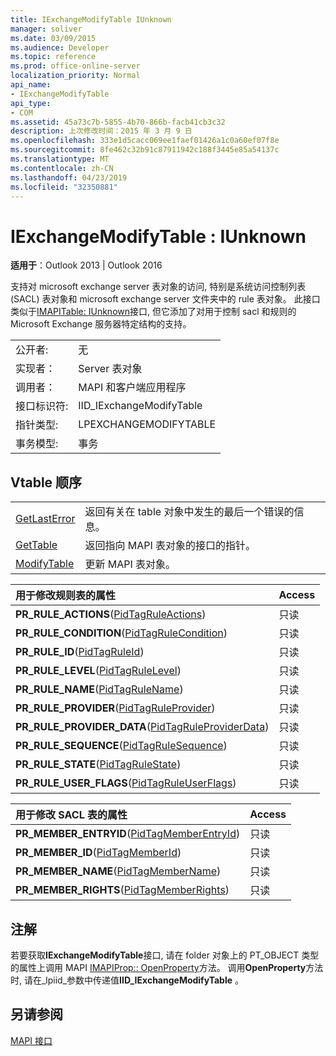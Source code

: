 ```yaml
---
title: IExchangeModifyTable IUnknown
manager: soliver
ms.date: 03/09/2015
ms.audience: Developer
ms.topic: reference
ms.prod: office-online-server
localization_priority: Normal
api_name:
- IExchangeModifyTable
api_type:
- COM
ms.assetid: 45a73c7b-5855-4b70-866b-facb41cb3c32
description: 上次修改时间：2015 年 3 月 9 日
ms.openlocfilehash: 333e1d5cacc069ee1faef01426a1c0a60ef07f8e
ms.sourcegitcommit: 8fe462c32b91c87911942c188f3445e85a54137c
ms.translationtype: MT
ms.contentlocale: zh-CN
ms.lasthandoff: 04/23/2019
ms.locfileid: "32350881"
---
```

# <a name="iexchangemodifytable--iunknown"></a>IExchangeModifyTable : IUnknown

  
  
**适用于**：Outlook 2013 | Outlook 2016 
  
支持对 microsoft exchange server 表对象的访问, 特别是系统访问控制列表 (SACL) 表对象和 microsoft exchange server 文件夹中的 rule 表对象。 此接口类似于[IMAPITable: IUnknown](imapitableiunknown.md)接口, 但它添加了对用于控制 sacl 和规则的 Microsoft Exchange 服务器特定结构的支持。 
  
|||
|:-----|:-----|
|公开者:  <br/> |无  <br/> |
|实现者：  <br/> |Server 表对象  <br/> |
|调用者：  <br/> |MAPI 和客户端应用程序  <br/> |
|接口标识符:  <br/> |IID_IExchangeModifyTable  <br/> |
|指针类型:  <br/> |LPEXCHANGEMODIFYTABLE  <br/> |
|事务模型:  <br/> |事务  <br/> |
   
## <a name="vtable-order"></a>Vtable 顺序

|||
|:-----|:-----|
|[GetLastError](iexchangemodifytable-getlasterror.md) <br/> |返回有关在 table 对象中发生的最后一个错误的信息。  <br/> |
|[GetTable](iexchangemodifytable-gettable.md) <br/> |返回指向 MAPI 表对象的接口的指针。  <br/> |
|[ModifyTable](iexchangemodifytable-modifytable.md) <br/> |更新 MAPI 表对象。  <br/> |
   
|**用于修改规则表的属性**|**Access**|
|:-----|:-----|
|**PR_RULE_ACTIONS**([PidTagRuleActions](pidtagruleactions-canonical-property.md))  <br/> |只读  <br/> |
|**PR_RULE_CONDITION**([PidTagRuleCondition](pidtagrulecondition-canonical-property.md))  <br/> |只读  <br/> |
|**PR_RULE_ID**([PidTagRuleId](pidtagruleid-canonical-property.md))  <br/> |只读  <br/> |
|**PR_RULE_LEVEL**([PidTagRuleLevel](pidtagrulelevel-canonical-property.md))  <br/> |只读  <br/> |
|**PR_RULE_NAME**([PidTagRuleName](pidtagrulename-canonical-property.md))  <br/> |只读  <br/> |
|**PR_RULE_PROVIDER**([PidTagRuleProvider](pidtagruleprovider-canonical-property.md))  <br/> |只读  <br/> |
|**PR_RULE_PROVIDER_DATA**([PidTagRuleProviderData](pidtagruleproviderdata-canonical-property.md))  <br/> |只读  <br/> |
|**PR_RULE_SEQUENCE**([PidTagRuleSequence](pidtagrulesequence-canonical-property.md))  <br/> |只读  <br/> |
|**PR_RULE_STATE**([PidTagRuleState](pidtagrulestate-canonical-property.md))  <br/> |只读  <br/> |
|**PR_RULE_USER_FLAGS**([PidTagRuleUserFlags](pidtagruleuserflags-canonical-property.md))  <br/> |只读  <br/> |
   
|**用于修改 SACL 表的属性**|**Access**|
|:-----|:-----|
|**PR_MEMBER_ENTRYID**([PidTagMemberEntryId](pidtagmemberentryid-canonical-property.md))  <br/> |只读  <br/> |
|**PR_MEMBER_ID**([PidTagMemberId](pidtagmemberid-canonical-property.md))  <br/> |只读  <br/> |
|**PR_MEMBER_NAME**([PidTagMemberName](pidtagmembername-canonical-property.md))  <br/> |只读  <br/> |
|**PR_MEMBER_RIGHTS**([PidTagMemberRights](pidtagmemberrights-canonical-property.md))  <br/> |只读  <br/> |
   
## <a name="remarks"></a>注解

若要获取**IExchangeModifyTable**接口, 请在 folder 对象上的 PT_OBJECT 类型的属性上调用 MAPI [IMAPIProp:: OpenProperty](imapiprop-openproperty.md)方法。 调用**OpenProperty**方法时, 请在_lpiid_参数中传递值**IID_IExchangeModifyTable** 。 
  
## <a name="see-also"></a>另请参阅



[MAPI 接口](mapi-interfaces.md)

